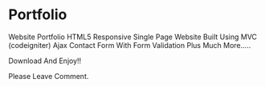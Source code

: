 Portfolio
=========

Website Portfolio
HTML5 Responsive Single Page Website
Built Using MVC (codeigniter)
Ajax Contact Form With Form Validation
Plus Much More.....

Download And Enjoy!!

Please Leave Comment.

